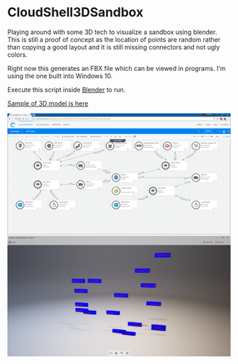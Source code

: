 # CloudShell3DSandbox
Playing around with some 3D tech to visualize a sandbox using blender. This is still a proof of concept as the location of points are random rather than copying a good layout and it is still missing connectors and not ugly colors.

Right now this generates an FBX file which can be viewed in programs. I'm using the one built into Windows 10.

Execute this script inside [Blender](https://www.blender.org/) to run.

[Sample of 3D model is here](https://skfb.ly/6sKwF)

![](Screenshots/SS02.PNG)
![](Screenshots/SS01.png)